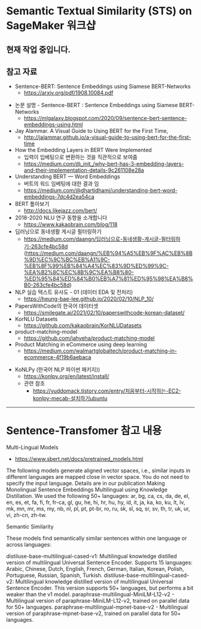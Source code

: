 # Semantic Textual Similarity (STS) on SageMaker 워크샵

## 현재 작업 중입니다.




## 참고 자료

- Sentence-BERT: Sentence Embeddings using Siamese BERT-Networks
    - https://arxiv.org/pdf/1908.10084.pdf
* 논문 설명 - Sentence-BERT : Sentence Embeddings using Siamese BERT-Networks
    * https://mlgalaxy.blogspot.com/2020/09/sentence-bert-sentence-embeddings-using.html
* Jay Alammar. A Visual Guide to Using BERT for the First Time, 
    * http://jalammar.github.io/a-visual-guide-to-using-bert-for-the-first-time
* How the Embedding Layers in BERT Were Implemented
    * 입력이 입베팅으로 변환하는 것을 직관적으로 보여줌
    * https://medium.com/@_init_/why-bert-has-3-embedding-layers-and-their-implementation-details-9c261108e28a
* Understanding BERT — Word Embeddings
    * 버트의 워드 임베팅에 대한 결과 임
    * https://medium.com/@dhartidhami/understanding-bert-word-embeddings-7dc4d2ea54ca
* BERT 톺아보기
    * http://docs.likejazz.com/bert/
* 2018-2020 NLU 연구 동향을 소개합니다
    * https://www.kakaobrain.com/blog/118
* 딥러닝으로 동네생활 게시글 필터링하기
    * https://medium.com/daangn/딥러닝으로-동네생활-게시글-필터링하기-263cfe4bc58d (https://medium.com/daangn/%EB%94%A5%EB%9F%AC%EB%8B%9D%EC%9C%BC%EB%A1%9C-%EB%8F%99%EB%84%A4%EC%83%9D%ED%99%9C-%EA%B2%8C%EC%8B%9C%EA%B8%80-%ED%95%84%ED%84%B0%EB%A7%81%ED%95%98%EA%B8%B0-263cfe4bc58d)
* NLP 실습 텍스트 유사도 - 01 (데이터 EDA 및 전처리)
    * https://heung-bae-lee.github.io/2020/02/10/NLP_10/
* PapersWithCode의 한국어 데이터셋
    * https://smilegate.ai/2021/02/10/paperswithcode-korean-dataset/
* KorNLU Datasets
    * https://github.com/kakaobrain/KorNLUDatasets
* product-matching-model
    * https://github.com/jahyeha/product-matching-model
* Product Matching in eCommerce using deep learning
    * https://medium.com/walmartglobaltech/product-matching-in-ecommerce-4f19b6aebaca
- KoNLPy (한국어 NLP 파이썬 패키지))
    - https://konlpy.org/en/latest/install/
    - 관련 참조
        - https://yuddomack.tistory.com/entry/처음부터-시작하는-EC2-konlpy-mecab-설치하기ubuntu
    
    


---



# Sentence-Transfomer 참고 내용

Multi-Lingual Models
- https://www.sbert.net/docs/pretrained_models.html

The following models generate aligned vector spaces, i.e., similar inputs in different languages are mapped close in vector space. You do not need to specify the input language. Details are in our publication Making Monolingual Sentence Embeddings Multilingual using Knowledge Distillation. We used the following 50+ languages: ar, bg, ca, cs, da, de, el, en, es, et, fa, fi, fr, fr-ca, gl, gu, he, hi, hr, hu, hy, id, it, ja, ka, ko, ku, lt, lv, mk, mn, mr, ms, my, nb, nl, pl, pt, pt-br, ro, ru, sk, sl, sq, sr, sv, th, tr, uk, ur, vi, zh-cn, zh-tw.

Semantic Similarity

These models find semantically similar sentences within one language or across languages:

distiluse-base-multilingual-cased-v1: Multilingual knowledge distilled version of multilingual Universal Sentence Encoder. Supports 15 languages: Arabic, Chinese, Dutch, English, French, German, Italian, Korean, Polish, Portuguese, Russian, Spanish, Turkish.
distiluse-base-multilingual-cased-v2: Multilingual knowledge distilled version of multilingual Universal Sentence Encoder. This version supports 50+ languages, but performs a bit weaker than the v1 model.
paraphrase-multilingual-MiniLM-L12-v2 - Multilingual version of paraphrase-MiniLM-L12-v2, trained on parallel data for 50+ languages.
paraphrase-multilingual-mpnet-base-v2 - Multilingual version of paraphrase-mpnet-base-v2, trained on parallel data for 50+ languages.

